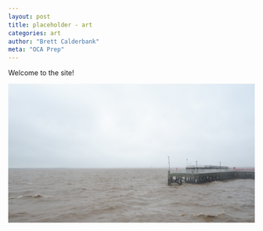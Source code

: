 ```yaml
---
layout: post
title: placeholder - art
categories: art
author: "Brett Calderbank"
meta: "OCA Prep"
---
```


Welcome to the site!

![Default Image](/assets/DefaultImage.jpg)